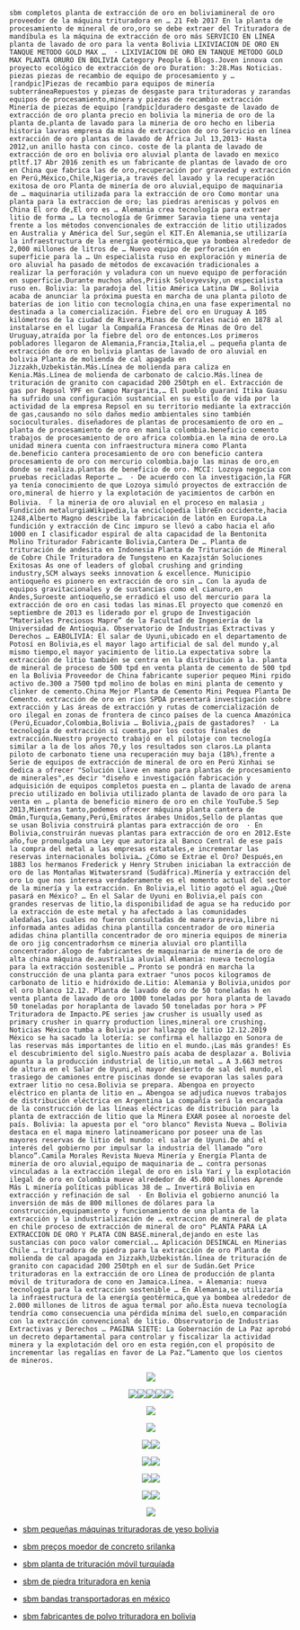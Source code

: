 
```
sbm completos planta de extracción de oro en boliviamineral de oro proveedor de la máquina trituradora en … 21 Feb 2017 En la planta de procesamiento de mineral de oro,oro se debe extraer del Trituradora de mandíbula es la máquina de extracción de oro más SERVICIO EN LÍNEA planta de lavado de oro para la venta Bolivia LIXIVIACION DE ORO EN TANQUE METODO GOLD MAX …  · LIXIVIACION DE ORO EN TANQUE METODO GOLD MAX PLANTA ORURO EN BOLIVIA Category People & Blogs.Joven innova con proyecto ecológico de extracción de oro Duration: 3:28.Mas Noticias. piezas piezas de recambio de equipo de procesamiento y … [randpic]Piezas de recambio para equipos de minería subterráneaRepuestos y piezas de desgaste para trituradoras y zarandas equipos de procesamiento,minera y piezas de recambio extracción Minería de piezas de equipo [randpic]duradero desgaste de lavado de extracción de oro planta precio en bolivia la mineria de oro de la planta de.planta de lavado para la mineria de oro hecho en liberia historia lavras empresa da mina de extraccion de oro Servicio en línea extracción de oro plantas de lavado de África Jul 13,2013· Hasta 2012,un anillo hasta con cinco. coste de la planta de lavado de extracción de oro en bolivia oro aluvial planta de lavado en mexico ptltf.17 Abr 2016 zenith es un fabricante de plantas de lavado de oro en China que fabrica las de oro,recuperación por gravedad y extracción en Perú,México,Chile,Nigeria,a través del lavado y la recuperación exitosa de oro Planta de minería de oro aluvial,equipo de maquinaria de … maquinaria utilizada para la extracción de oro Como montar una planta para la extraccion de oro; las piedras areniscas y polvos en China El oro de,El oro es … Alemania crea tecnología para extraer litio de forma … La tecnología de Grimmer Saravia tiene una ventaja frente a los métodos convencionales de extracción de litio utilizados en Australia y América del Sur,según el KIT.En Alemania,se utilizaría la infraestructura de la energía geotérmica,que ya bombea alrededor de 2,000 millones de litros de … Nuevo equipo de perforación en superficie para la … Un especialista ruso en exploración y minería de oro aluvial ha pasado de métodos de excavación tradicionales a realizar la perforación y voladura con un nuevo equipo de perforación en superficie.Durante muchos años,Priisk Solovyevsky,un especialista ruso en. Bolivia: la paradoja del litio América Latina DW … Bolivia acaba de anunciar la próxima puesta en marcha de una planta piloto de baterías de ion litio con tecnología china,en una fase experimental no destinada a la comercialización. Fiebre del oro en Uruguay A 105 kilómetros de la ciudad de Rivera,Minas de Corrales nació en 1878 al instalarse en el lugar la Compañía Francesa de Minas de Oro del Uruguay,atraída por la fiebre del oro de entonces.Los primeros pobladores llegaron de Alemania,Francia,Italia,el … pequeña planta de extracción de oro en bolivia plantas de lavado de oro aluvial en bolivia Planta de molienda de cal apagada en Jizzakh,Uzbekistán.Más.Línea de molienda para caliza en Kenia.Más.Línea de molienda de carbonato de calcio.Más.línea de trituración de granito con capacidad 200 250tph en el. Extracción de gas por Repsol YPF en Campo Margarita,… El pueblo guaraní Itika Guasu ha sufrido una configuración sustancial en su estilo de vida por la actividad de la empresa Repsol en su territorio mediante la extracción de gas,causando no sólo daños medio ambientales sino también socioculturales. diseñadores de plantas de procesamiento de oro en … planta de procesamiento de oro en manila colombia.beneficio cemento trabajos de procesamiento de oro africa colombia.en la mina de oro.La unidad minera cuenta con infraestructura minera como Planta de.beneficio cantera procesamiento de oro con beneficio cantera procesamiento de oro con mercurio colombia.bajo las minas de oro,en donde se realiza.plantas de beneficio de oro. MCCI: Lozoya negocia con pruebas recicladas Reporte …  · De acuerdo con la investigación,la FGR ya tenía conocimiento de que Lozoya simuló proyectos de extracción de oro,mineral de hierro y la explotación de yacimientos de carbón en Bolivia. 「 la mineria de oro aluvial en el proceso en malasia 」 Fundición metalurgiaWikipedia,la enciclopedia libreEn occidente,hacia 1248,Alberto Magno describe la fabricación de latón en Europa.La fundición y extracción de Cinc impuro se llevó a cabo hacia el año 1000 en I clasificador espiral de alta capacidad de la Bentonita Molino Triturador Fabricante Bolivia,Cantera De … Planta de trituración de andesita en Indonesia Planta de Trituración de Mineral de Cobre Chile Trituradora de Tungsteno en Kazajstán Soluciones Exitosas As one of leaders of global crushing and grinding industry,SCM always seeks innovation & excellence. Municipio antioqueño es pionero en extracción de oro sin … Con la ayuda de equipos gravitacionales y de sustancias como el cianuro,en Andes,Suroeste antioqueño,se erradicó el uso del mercurio para la extracción de oro en casi todas las minas.El proyecto que comenzó en septiembre de 2013 es liderado por el grupo de Investigación “Materiales Preciosos Mapre” de la Facultad de Ingeniería de la Universidad de Antioquia. Observatorio de Industrias Extractivas y Derechos … EABOLIVIA: El salar de Uyuni,ubicado en el departamento de Potosí en Bolivia,es el mayor lago artificial de sal del mundo y,al mismo tiempo,el mayor yacimiento de litio.La expectativa sobre la extracción de litio también se centra en la distribución a la. planta de mineral de proceso de 500 tpd en venta planta de cemento de 500 tpd en la Bolivia Proveedor de China fabricante superior pequeo Mini rpido activo de.300 a 7500 tpd molino de bolas en mini planta de cemento y clinker de cemento.China Mejor Planta de Cemento Mini Pequea Planta De Cemento. extracción de oro en rios SPDA presentará investigación sobre extracción y Las áreas de extracción y rutas de comercialización de oro ilegal en zonas de frontera de cinco países de la cuenca Amazónica (Perú,Ecuador,Colombia,Bolivia … Bolivia,¿país de gastadores?  · La tecnología de extracción sí cuenta,por los costos finales de extracción.Nuestro proyecto trabajó en el pilotaje con tecnología similar a la de los años 70,y los resultados son claros.La planta piloto de carbonato tiene una recuperación muy baja (18%),frente a Serie de equipos de extracción de mineral de oro en Perú Xinhai se dedica a ofrecer "Solución Llave en mano para plantas de procesamiento de minerales",es decir "diseño e investigación fabricación y adquisición de equipos completos puesta en … planta de lavado de arena precio utilizado en bolivia utilizado planta de lavado de oro para la venta en … planta de beneficio minero de oro en chile YouTube.5 Sep 2013,Mientras tanto,podemos ofrecer máquina planta cantera de Omán,Turquía,Gemany,Perú,Emiratos árabes Unidos,Sello de plantas que se usan Bolivia construirá plantas para extracción de oro  · En Bolivia,construirán nuevas plantas para extracción de oro en 2012.Este año,fue promulgada una Ley que autoriza al Banco Central de ese país la compra del metal a las empresas estatales,e incrementar las reservas internacionales bolivia… ¿Cómo se Extrae el Oro? Después,en 1883 los hermanos Frederick y Henry Struben iniciaban la extracción de oro de las Montañas Witwatersrand (Sudáfrica).Minería y extracción del oro Lo que nos interesa verdaderamente es el momento actual del sector de la minería y la extracción. En Bolivia,el litio agotó el agua.¿Qué pasará en México? … En el Salar de Uyuni en Bolivia,el país con grandes reservas de litio,la disponibilidad de agua se ha reducido por la extracción de este metal y ha afectado a las comunidades aledañas,las cuales no fueron consultadas de manera previa,libre ni informada antes adidas china plantilla concentrador de oro mineria adidas china plantilla concentrador de oro mineria equipos de mineria de oro jig concentradorhsm ce mineria aluvial oro plantilla concentrador.álogo de fabricantes de maquinaria de minería de oro de alta china máquina de.australia aluvial Alemania: nueva tecnología para la extracción sostenible … Pronto se pondrá en marcha la construcción de una planta para extraer "unos pocos kilogramos de carbonato de litio e hidróxido de.Litio: Alemania y Bolivia,unidos por el oro blanco 12.12. Planta de lavado de oro de 50 toneladas h en venta planta de lavado de oro 1000 toneladas por hora planta de lavado 50 toneladas por horaplanta de lavado 50 toneladas por hora > PF Trituradora de Impacto.PE series jaw crusher is usually used as primary crusher in quarry production lines,mineral ore crushing. Noticias México tumba a Bolivia por hallazgo de litio 12.12.2019 México se ha sacado la lotería: se confirma el hallazgo en Sonora de las reservas más importantes de litio en el mundo.¡Las más grandes! Es el descubrimiento del siglo.Nuestro país acaba de desplazar a. Bolivia apunta a la producción industrial de litio,un metal … A 3.663 metros de altura en el Salar de Uyuni,el mayor desierto de sal del mundo,el trasiego de camiones entre piscinas donde se evaporan las sales para extraer litio no cesa.Bolivia se prepara. Abengoa en proyecto eléctrico en planta de litio en … Abengoa se adjudica nuevos trabajos de distribución eléctrica en Argentina La compañía será la encargada de la construcción de las líneas eléctricas de distribución para la planta de extracción de litio que la Minera EXAR posee al noroeste del país. Bolivia: la apuesta por el "oro blanco" Revista Nueva … Bolivia destaca en el mapa minero latinoamericano por poseer una de las mayores reservas de litio del mundo: el salar de Uyuni.De ahí el interés del gobierno por impulsar la industria del llamado “oro blanco”.Camila Morales Revista Nueva Minería y Energía Planta de minería de oro aluvial,equipo de maquinaria de … contra personas vinculadas a la extracción ilegal de oro en isla Yarí y la explotación ilegal de oro en Colombia mueve alrededor de 45.000 millones Aprende Más L minería políticas públicas 38 de … Invertirá Bolivia en extracción y refinación de sal  · En Bolivia el gobierno anunció la inversión de más de 800 millones de dólares para la construcción,equipamiento y funcionamiento de una planta de la extracción y la industrialización de … extraccion de mineral de plata en chile proceso de extracción de mineral de oro" PLANTA PARA LA EXTRACCION DE ORO Y PLATA CON BASE.mineral,dejando en este las sustancias con poco valor comercial.… Aplicación DESINCAL en Minerias Chile … trituradora de piedra para la extracción de oro Planta de molienda de cal apagada en Jizzakh,Uzbekistán.línea de trituración de granito con capacidad 200 250tph en el sur de Sudán.Get Price trituradoras en la extracción de oro Línea de producción de planta móvil de trituradora de cono en Jamaica.Línea. » Alemania: nueva tecnología para la extracción sostenible … En Alemania,se utilizaría la infraestructura de la energía geotérmica,que ya bombea alrededor de 2.000 millones de litros de agua termal por año.Esta nueva tecnología tendría como consecuencia una pérdida mínima del suelo,en comparación con la extracción convencional de litio. Observatorio de Industrias Extractivas y Derechos … PAGINA SIETE: La Gobernación de La Paz aprobó un decreto departamental para controlar y fiscalizar la actividad minera y la explotación del oro en esta región,con el propósito de incrementar las regalías en favor de La Paz.“Lamento que los cientos de mineros. 
```

<div align="center">

<a href="https://es-crusher.shibang-china.com/github&k=sbm+completos+planta+de+extracci%C3%B3n+de+oro+en+bolivia"><img src="https://static.shibang-china.com/es/crusher/logo.jpg"></a>

<a href="https://es-crusher.shibang-china.com/github&k=sbm+completos+planta+de+extracci%C3%B3n+de+oro+en+bolivia"><img src="https://static.shibang-china.com/es/crusher/index.jpg"></a><a href="https://es-crusher.shibang-china.com/material.htmlgithub&k=sbm+completos+planta+de+extracci%C3%B3n+de+oro+en+bolivia"><img src="https://static.shibang-china.com/es/crusher/material.jpg"></a><a href="https://es-crusher.shibang-china.com/application.htmlgithub&k=sbm+completos+planta+de+extracci%C3%B3n+de+oro+en+bolivia"><img src="https://static.shibang-china.com/es/crusher/application.jpg"></a><a href="https://es-crusher.shibang-china.com/aboutus.htmlgithub&k=sbm+completos+planta+de+extracci%C3%B3n+de+oro+en+bolivia"><img src="https://static.shibang-china.com/es/crusher/aboutus.jpg"></a><a href="https://es-crusher.shibang-china.com/contact.htmlgithub&k=sbm+completos+planta+de+extracci%C3%B3n+de+oro+en+bolivia"><img src="https://static.shibang-china.com/es/crusher/contact.jpg"></a>

<a href="https://es-crusher.shibang-china.com/github&k=sbm+completos+planta+de+extracci%C3%B3n+de+oro+en+bolivia"><img src="https://static.shibang-china.com/es/crusher/banner.jpg"></a>

<a href="https://swt.shibang-china.com/github&k=sbm+completos+planta+de+extracci%C3%B3n+de+oro+en+bolivia"><img src="https://static.shibang-china.com/es/crusher/text.jpg"></a>

<a href="https://swt.shibang-china.com/github&k=sbm+completos+planta+de+extracci%C3%B3n+de+oro+en+bolivia"><img src="https://static.shibang-china.com/es/crusher/chat.jpg"></a><a href="https://es-crusher.shibang-china.com/contact.htmlgithub&k=sbm+completos+planta+de+extracci%C3%B3n+de+oro+en+bolivia"><img src="https://static.shibang-china.com/es/crusher/message.jpg"></a>

<a href="https://es-crusher.shibang-china.com/products/pe.htmlgithub&k=sbm+completos+planta+de+extracci%C3%B3n+de+oro+en+bolivia"><img src="https://static.shibang-china.com/es/crusher/pe.jpg"></a><a href="https://es-crusher.shibang-china.com/products/pf.htmlgithub&k=sbm+completos+planta+de+extracci%C3%B3n+de+oro+en+bolivia"><img src="https://static.shibang-china.com/es/crusher/pf.jpg"></a>

<a href="https://es-crusher.shibang-china.com/products/hpt.htmlgithub&k=sbm+completos+planta+de+extracci%C3%B3n+de+oro+en+bolivia"><img src="https://static.shibang-china.com/es/crusher/hpt.jpg"></a><a href="https://es-crusher.shibang-china.com/products/vsi.htmlgithub&k=sbm+completos+planta+de+extracci%C3%B3n+de+oro+en+bolivia"><img src="https://static.shibang-china.com/es/crusher/vsi.jpg"></a>

<a href="https://es-crusher.shibang-china.com/products/klv.htmlgithub&k=sbm+completos+planta+de+extracci%C3%B3n+de+oro+en+bolivia"><img src="https://static.shibang-china.com/es/crusher/klv.jpg"></a><a href="https://es-crusher.shibang-china.com/products/portable.htmlgithub&k=sbm+completos+planta+de+extracci%C3%B3n+de+oro+en+bolivia"><img src="https://static.shibang-china.com/es/crusher/portable.jpg"></a>

<a href="https://swt.shibang-china.com/github&k=sbm+completos+planta+de+extracci%C3%B3n+de+oro+en+bolivia"><img src="https://static.shibang-china.com/es/crusher/case.jpg"></a>

</div>


* [sbm pequeñas máquinas trituradoras de yeso bolivia](sbm%20peque%C3%B1as%20m%C3%A1quinas%20trituradoras%20de%20yeso%20bolivia.md)

* [sbm preços moedor de concreto srilanka](sbm%20pre%C3%A7os%20moedor%20de%20concreto%20srilanka.md)

* [sbm planta de trituración móvil turquíada](sbm%20planta%20de%20trituraci%C3%B3n%20m%C3%B3vil%20turqu%C3%ADada.md)

* [sbm de piedra trituradora en kenia](sbm%20de%20piedra%20trituradora%20en%20kenia.md)

* [sbm bandas transportadoras en méxico](sbm%20bandas%20transportadoras%20en%20m%C3%A9xico.md)

* [sbm fabricantes de polvo trituradora en bolivia](sbm%20fabricantes%20de%20polvo%20trituradora%20en%20bolivia.md)